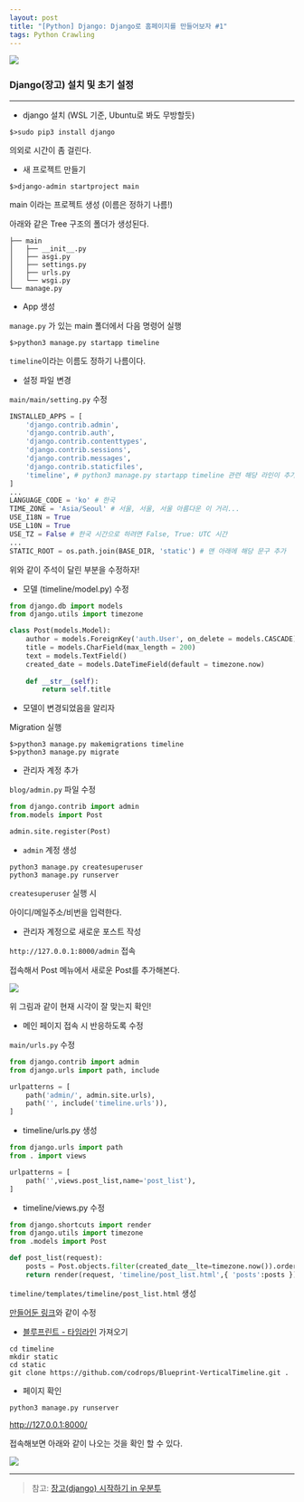 ```yaml
---
layout: post
title: "[Python] Django: Django로 홈페이지를 만들어보자 #1"
tags: Python Crawling
---
```


![](https://cdn.pixabay.com/photo/2014/05/07/15/19/django-339744_1280.png)

### Django(장고) 설치 및 초기 설정
---

- django 설치 (WSL 기준, Ubuntu로 봐도 무방할듯)

```console
$>sudo pip3 install django 
```

의외로 시간이 좀 걸린다.


- 새 프로젝트 만들기

```console
$>django-admin startproject main
```

main 이라는 프로젝트 생성 (이름은 정하기 나름!)

아래와 같은 Tree 구조의 폴더가 생성된다.

```console
├── main
│   ├── __init__.py
│   ├── asgi.py
│   ├── settings.py
│   ├── urls.py
│   └── wsgi.py
└── manage.py
```

- App 생성

`manage.py` 가 있는 main 폴더에서 다음 명령어 실행

```console
$>python3 manage.py startapp timeline
```

`timeline`이라는 이름도 정하기 나름이다.

- 설정 파일 변경

`main/main/setting.py` 수정

```python
INSTALLED_APPS = [
    'django.contrib.admin',
    'django.contrib.auth',
    'django.contrib.contenttypes',
    'django.contrib.sessions',
    'django.contrib.messages',
    'django.contrib.staticfiles',
    'timeline', # python3 manage.py startapp timeline 관련 해당 라인이 추가되었다.
]
...
LANGUAGE_CODE = 'ko' # 한국
TIME_ZONE = 'Asia/Seoul' # 서울, 서울, 서울 아름다운 이 거리...
USE_I18N = True
USE_L10N = True
USE_TZ = False # 한국 시간으로 하려면 False, True: UTC 시간
...
STATIC_ROOT = os.path.join(BASE_DIR, 'static') # 맨 아래에 해당 문구 추가
```

위와 같이 주석이 달린 부분을 수정하자!


- 모델 (timeline/model.py) 수정

```python
from django.db import models
from django.utils import timezone

class Post(models.Model):
	author = models.ForeignKey('auth.User', on_delete = models.CASCADE)
	title = models.CharField(max_length = 200)
	text = models.TextField()
	created_date = models.DateTimeField(default = timezone.now)
	
	def __str__(self):
		return self.title
```

- 모델이 변경되었음을 알리자

Migration 실행

```console
$>python3 manage.py makemigrations timeline
$>python3 manage.py migrate
```

- 관리자 계정 추가

`blog/admin.py` 파일 수정

```python
from django.contrib import admin
from.models import Post

admin.site.register(Post)
```

- `admin` 계정 생성

```console
python3 manage.py createsuperuser
python3 manage.py runserver
```

`createsuperuser` 실행 시 

아이디/메일주소/비번을 입력한다.



- 관리자 계정으로 새로운 포스트 작성

`http://127.0.0.1:8000/admin` 접속

접속해서 Post 메뉴에서 새로운 Post를 추가해본다.

![](https://i.ibb.co/2KJzXFw/001.png)

위 그림과 같이 현재 시각이 잘 맞는지 확인!



- 메인 페이지 접속 시 반응하도록 수정

`main/urls.py` 수정

```python
from django.contrib import admin
from django.urls import path, include

urlpatterns = [
    path('admin/', admin.site.urls),
    path('', include('timeline.urls')),
]
```

- timeline/urls.py 생성

```python
from django.urls import path
from . import views

urlpatterns = [
    path('',views.post_list,name='post_list'),
]
```

- timeline/views.py 수정

```python
from django.shortcuts import render
from django.utils import timezone
from .models import Post

def post_list(request):
    posts = Post.objects.filter(created_date__lte=timezone.now()).order_by('created_date')
    return render(request, 'timeline/post_list.html',{ 'posts':posts })
```

`timeline/templates/timeline/post_list.html` 생성

[만들어둔 링크](https://github.com/woongchoi84/django/blob/master/blog/templates/blog/post_list.html)와 같이 수정

- [블루프린트 - 타임라인](https://github.com/codrops/Blueprint-VerticalTimeline) 가져오기

```console
cd timeline
mkdir static
cd static
git clone https://github.com/codrops/Blueprint-VerticalTimeline.git .
```

- 페이지 확인

```console
python3 manage.py runserver
```
<http://127.0.0.1:8000/>

접속해보면 아래와 같이 나오는 것을 확인 할 수 있다.


![](https://i.ibb.co/2nfxnkF/4.png)

---

> 참고: [장고(django) 시작하기 in 우분투](https://baejino.com/programing/django/how-to-start)
